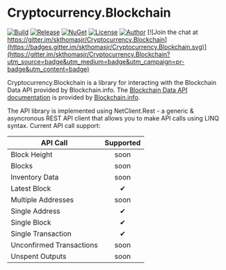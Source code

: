 # Cryptocurrency.Blockchain

[![Build](https://ci.appveyor.com/api/projects/status/y1rox466gbqe3j98?svg=true)](https://ci.appveyor.com/project/skthomasjr/cryptocurrency-blockchain)
[![Release](https://img.shields.io/github/release/skthomasjr/Cryptocurrency.Blockchain.svg?maxAge=2592000)](https://github.com/skthomasjr/Cryptocurrency.Blockchain/releases)
[![NuGet](https://img.shields.io/nuget/v/Cryptocurrency.Blockchain.svg)](https://www.nuget.org/packages/Cryptocurrency.Blockchain)
[![License](https://img.shields.io/github/license/skthomasjr/Cryptocurrency.Blockchain.svg?maxAge=2592000)](LICENSE.md)
[![Author](https://img.shields.io/badge/author-Scott%20K.%20Thomas%2C%20Jr.-blue.svg?maxAge=2592000)](https://www.linkedin.com/in/skthomasjr)
[![Join the chat at https://gitter.im/skthomasjr/Cryptocurrency.Blockchain](https://badges.gitter.im/skthomasjr/Cryptocurrency.Blockchain.svg)](https://gitter.im/skthomasjr/Cryptocurrency.Blockchain?utm_source=badge&utm_medium=badge&utm_campaign=pr-badge&utm_content=badge)

Cryptocurrency.Blockchain is a library for interacting with the Blockchain Data API provided by Blockchain.info. The [Blockchain Data API documentation](https://blockchain.info/api/blockchain_api) is provided by [Blockchain.info](https://blockchain.info).

The API library is implemented using NetClient.Rest - a generic & asyncronous REST API client that allows you to make API calls using LINQ syntax. Current API call support:

API Call | Supported
--- | :---:
Block Height | soon
Blocks | soon
Inventory Data | soon
Latest Block | ✔
Multiple Addresses | soon
Single Address | ✔
Single Block | ✔
Single Transaction | ✔
Unconfirmed Transactions | soon
Unspent Outputs | soon
